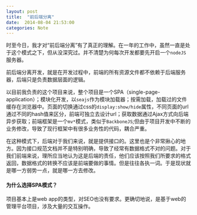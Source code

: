 ```yaml
---
layout: post
title:  "前后端分离"
date:  2014-08-04 21:53:00
categories: Note
---
```


时至今日，我才对“前后端分离”有了真正的理解。在一年的工作中，虽然一直是处于这个模式之下，但从没深究过。并不清楚为何每次开发都要先开启一个`nodeJS`服务器。

前后端分离开发，就是在开发过程中，前端的所有资源文件都不依赖于后端服务器，后端只是负责数据层面的逻辑。

以目前我负责的这个项目来说，整个项目是一个SPA（single-page-application）；模块化开发，以`seajs`作为模块加载器；按需加载，加载过的文件缓存在浏览器中。页面的切换通过css的`display:show/hide`属性，不同页面的url通过不同的hash值来区分，前端可独立去设计url；获取数据通过Ajax方式向后端异步获取；前端框架是一个`mv*`模式，类似于`BackboneJS`;但由于项目开发中不断的业务修改，导致了现行框架中有很多业务性的代码，耦合严重。

在这种模式下，后端对于我们来说，就是提供接口的。这里也是个非常揪心的地方。因为接口规范文档并不是特别明确，导致了经常有数据格式不对的问题。对于我们前端来说，理所应当地认为这是后端的责任，他们应该按照我们所要求的格式返回，数据格式的转换不应该是前端要做的事情。但是往往各执一词。于是现状就是哪一方弱势一点，就是哪一方去修改。

#### 为什么选择SPA模式？
项目基本上是web app的类型，对SEO也没有要求。更确切地说，是基于web的管理平台项目，涉及大量的交互操作。

